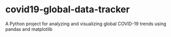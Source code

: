 # covid19-global-data-tracker
A Python project for analyzing and visualizing global COVID-19 trends using pandas and matplotlib
